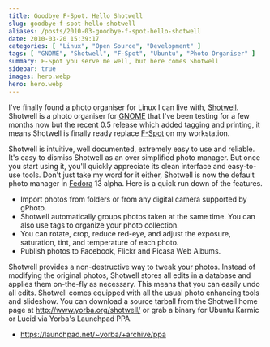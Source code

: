 ```yaml
---
title: Goodbye F-Spot. Hello Shotwell
slug: goodbye-f-spot-hello-shotwell
aliases: /posts/2010-03-goodbye-f-spot-hello-shotwell
date: 2010-03-20 15:39:17
categories: [ "Linux", "Open Source", "Development" ]
tags: [ "GNOME", "Shotwell", "F-Spot", "Ubuntu", "Photo Organiser" ]
summary: F-Spot you serve me well, but here comes Shotwell
sidebar: true
images: hero.webp
hero: hero.webp
---
```


I've finally found a photo organiser for Linux I can live with,
[Shotwell](http://yorba.org/shotwell/). Shotwell is a photo organiser
for [GNOME](http://www.gnome.org) that I've been testing for a few
months now but the recent 0.5 release which added tagging and printing,
it means Shotwell is finally ready replace [F-Spot](http://f-spot.org) on
my workstation.

Shotwell is intuitive, well documented, extremely easy to use and reliable.
It's easy to dismiss Shotwell as an over simplified photo manager. But once
you start using it, you'll quickly appreciate its clean interface and
easy-to-use tools. Don't just take my word for it either, Shotwell is now the
default photo manager in [Fedora](http://fedoraproject.org) 13 alpha. Here is
a quick run down of the features.

  * Import photos from folders or from any digital camera supported by gPhoto.
  * Shotwell automatically groups photos taken at the same time. You can also
    use tags to organize your photo collection.
  * You can rotate, crop, reduce red-eye, and adjust the exposure, saturation,
    tint, and temperature of each photo.
  * Publish photos to Facebook, Flickr and Picasa Web Albums.

Shotwell provides a non-destructive way to tweak your photos. Instead of
modifying the original photos, Shotwell stores all edits in a database and
applies them on-the-fly as necessary. This means that you can easily undo all
edits. Shotwell comes equipped with all the usual photo enhancing tools and
slideshow. You can download a source tarball from the Shotwell home page at
<http://www.yorba.org/shotwell/> or grab a binary for Ubuntu Karmic or Lucid
via Yorba's Launchpad PPA.

 * <https://launchpad.net/~yorba/+archive/ppa>
